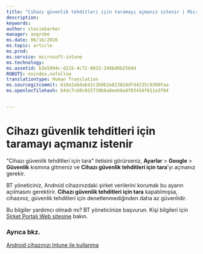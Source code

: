 ```yaml
---
title: "Cihazı güvenlik tehditleri için taramayı açmanız istenir | Microsoft Intune"
description: 
keywords: 
author: staciebarker
manager: angrobe
ms.date: 06/16/2016
ms.topic: article
ms.prod: 
ms.service: microsoft-intune
ms.technology: 
ms.assetid: b3e5994c-d215-4c72-8915-349bd0b2504d
ROBOTS: noindex,nofollow
translationtype: Human Translation
ms.sourcegitcommit: 618e2abda642c3b9b2e813824dfd4235c9309faa
ms.openlocfilehash: b4dc7cb0c025730b8a8eeb8a8f03416f011e3f04


---
```


# Cihazı güvenlik tehditleri için taramayı açmanız istenir

 "Cihazı güvenlik tehditleri için tara" iletisini görürseniz, **Ayarlar** > **Google** > **Güvenlik** kısmına gitmeniz ve **Cihazı güvenlik tehditleri için tara**’yı açmanız gerekir.

BT yöneticiniz, Android cihazınızdaki şirket verilerini korumak bu ayarın açılmasını gerektirir. **Cihazı güvenlik tehditleri için tara** kapatılmışsa, cihazınız, güvenlik tehditleri için denetlenmediğinden daha az güvenlidir.

Bu bilgiler yardımcı olmadı mı? BT yöneticinize başvurun. Kişi bilgileri için [Şirket Portalı Web sitesine](http://portal.manage.microsoft.com) bakın.

### Ayrıca bkz.
[Android cihazınızı Intune ile kullanma](using-your-android-device-with-intune.md)



<!--HONumber=Jul16_HO4-->


